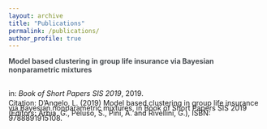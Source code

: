 ```yaml
---
layout: archive
title: "Publications"
permalink: /publications/
author_profile: true
---
```

<style type="text/css">
    a {text-decoration: none;}
    a:hover {text-decoration: underline;}
    p.small {line-height: 0.7;}
</style>


<a href="https://laura-dangelo.github.io/publication/Model_based_clustering" style="color:rgb(73,78,82)"><b>Model based clustering in group life insurance via Bayesian nonparametric mixtures</b></a> 
<p class="small">
<br>
<br>
in: <i>Book of Short Papers SIS 2019</i>, 2019.
<br>
<br>
Citation: D’Angelo, L. (2019) Model based clustering in group life insurance via Bayesian nonparametric mixtures, in Book of Short Papers SIS 2019 (Editors: Arbia, G., Peluso, S., Pini, A. and Rivellini, G.), ISBN: 9788891915108.
</p>
